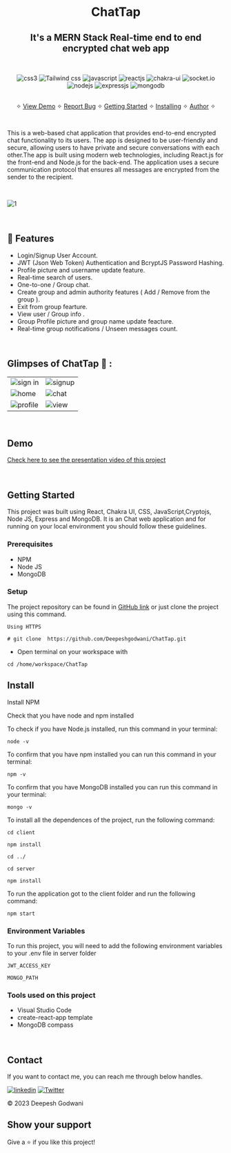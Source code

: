 <h1 align="center">ChatTap</h1> 

<h2 align="center">It's a MERN Stack Real-time end to end encrypted chat web app</h2>

<br />
<p align="center">
     <img src="https://img.shields.io/badge/CSS3-1572B6?style=for-the-badge&logo=css3&logoColor=white" alt="css3"/> 
     <img src="https://img.shields.io/badge/tailwindcss-%2338B2AC.svg?style=for-the-badge&logo=tailwind-css&logoColor=white" alt="Tailwind css" />
     <img src="https://img.shields.io/badge/JAVASCRIPT-%230077B5.svg?&style=for-the-badge&color=black&logo=JAVASCRIPT&logoColor=yellow" alt="javascript"/>
    <img src="https://img.shields.io/badge/React-20232A?style=for-the-badge&logo=react&logoColor=61DAFB" alt="reactjs" />
    <img src="https://img.shields.io/badge/Chakra%20UI-3bc7bd?style=for-the-badge&logo=chakraui&logoColor=white" alt="chakra-ui"/>  
    <img src="https://img.shields.io/badge/Socket.io-010101.svg?style=for-the-badge&logo=socketdotio&logoColor=white" alt="socket.io" />
    <img src="https://img.shields.io/badge/Node.js-339933?style=for-the-badge&logo=nodedotjs&logoColor=white" alt="nodejs" />
    <img src="https://img.shields.io/badge/Express.js-000000?style=for-the-badge&logo=express&logoColor=white" alt="expressjs"/>
    <img src="https://img.shields.io/badge/MongoDB-4EA94B?style=for-the-badge&logo=mongodb&logoColor=white" alt="mongodb"/>
</p>

<p align="center"> 
    <br />&#10023;
    <a href="https://www.linkedin.com/in/deeepesh-godhwani-4269531b0/recent-activity/all/">View Demo</a>   &#10023;  
    <a href="https://github.com/Deepeshgodhwani/ChatTap/issues">Report Bug</a>    &#10023;
    <a href="#Getting-Started">Getting Started</a> &#10023; <a href="#Install">Installing</a> &#10023;    
    <a href="#Contact">Author</a> &#10023;
  </p>
  
  <br/>
  
  This is a web-based chat application that provides end-to-end encrypted chat functionality to its users. The app is designed to be user-friendly and secure, allowing users to have private and secure conversations with each other.The app is built using modern web technologies, including React.js for the front-end and Node.js for the back-end. The application uses a secure communication protocol that ensures all messages are encrypted from the sender to the recipient.
  
  <br/>
 
  
  ![1](https://res.cloudinary.com/dynjwlpl3/image/upload/v1676485150/Chat-app/chatFront_qnidky.png)
  
  <br />
  
## 🚀 Features
- Login/Signup User Account.
- JWT (Json Web Token) Authentication and BcryptJS Password Hashing.
- Profile picture and username update feature.
- Real-time search of users.
- One-to-one / Group chat.
- Create group and admin authority features ( Add / Remove from the group ).
- Exit from group fearture.
- View user / Group info .
- Group Profile picture and group name update feacture.
- Real-time group notifications / Unseen messages count.

<br />

## Glimpses of ChatTap 🙈 :


<table>
  <tr>
    <td><img src="https://res.cloudinary.com/dynjwlpl3/image/upload/v1676485142/Chat-app/chatLogin_grmqbc.png" alt="sign in" /></td>
    <td><img src="https://res.cloudinary.com/dynjwlpl3/image/upload/v1676485142/Chat-app/chatsignup_gt3jry.png" alt="signup" /></td>
  </tr>
  <tr>
    <td><img src="https://res.cloudinary.com/dynjwlpl3/image/upload/v1676485150/Chat-app/chat1_nvkpoy.png" alt="home" /></td>
    <td><img src="https://res.cloudinary.com/dynjwlpl3/image/upload/v1676485143/Chat-app/chat2_c471zh.png" alt="chat" /></td>
  </tr>
  <tr>
    <td><img src="https://res.cloudinary.com/dynjwlpl3/image/upload/v1676485143/Chat-app/chat3_a3xnes.png" alt="profile" /></td>
    <td><img src="https://res.cloudinary.com/dynjwlpl3/image/upload/v1676485143/Chat-app/chat4_prqgf3.png" alt="view" /></td>
  </tr>
</table>

<br />

## Demo

[Check here to see the presentation video of this project](https://www.linkedin.com/feed/update/urn:li:activity:7033886022119632896/)


<br/>


## Getting Started

This project was built using React, Chakra UI, CSS, JavaScript,Cryptojs, Node JS, Express and MongoDB. It is an Chat web application and for running on your local environment you should follow these guidelines.


### Prerequisites

- NPM 
- Node JS
- MongoDB

### Setup


The project repository can be found in [GitHub link](https://github.com/Deepeshgodwani/ChatTap) or just clone the project using this command. 


```
Using HTTPS

# git clone  https://github.com/Deepeshgodwani/ChatTap.git
```

+ Open terminal on your workspace with

```
cd /home/workspace/ChatTap
```


## Install

Install NPM

Check that you have node and npm installed

To check if you have Node.js installed, run this command in your terminal:


```
node -v
```

To confirm that you have npm installed you can run this command in your terminal:


```
npm -v
```

To confirm that you have MongoDB installed you can run this command in your terminal:


```
mongo -v
```


To install all the dependences of the project, run the following command:


```
cd client

npm install

cd ../

cd server

npm install
```


To run the application got to the client folder and run the following command:

```
npm start
```

### Environment Variables

To run this project, you will need to add the following environment variables to your .env file in server folder

`JWT_ACCESS_KEY`

`MONGO_PATH`


### Tools used on this project

- Visual Studio Code
- create-react-app template
- MongoDB compass

<br/>



## Contact

If you want to contact me, you can reach me through below handles.

[![linkedin](https://img.shields.io/badge/Deepesh_Godwani-0077B5?style=for-the-badge&logo=linkedin&logoColor=white)](https://www.linkedin.com/in/deeepesh-godhwani-4269531b0/)
[![Twitter](https://img.shields.io/badge/Deepesh_Godwani-20232A?style=for-the-badge&logo=Github&logoColor=white)](https://github.com/Deepeshgodhwani)

© 2023 Deepesh Godwani



## Show your support

Give a ⭐️ if you like this project!

